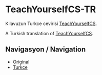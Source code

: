 # TeachYourselfCS-TR

Kilavuzun Turkce cevirisi [TeachYourselfCS](https://teachyourselfcs.com/).

A Turkish translation of [TeachYourselfCS](https://teachyourselfcs.com/). 

## Navigasyon / Navigation 

*   [Original](https://teachyourselfcs.com/)
*   [Turkce](TeachYourselfCS-TR.md)
